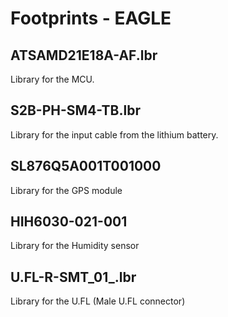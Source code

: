 # Footprints - EAGLE

## ATSAMD21E18A-AF.lbr

Library for the MCU.

## S2B-PH-SM4-TB.lbr

Library for the input cable from the lithium battery.

## SL876Q5A001T001000

Library for the GPS module

## HIH6030-021-001

Library for the Humidity sensor

## U.FL-R-SMT_01_.lbr

Library for the U.FL (Male U.FL connector)
